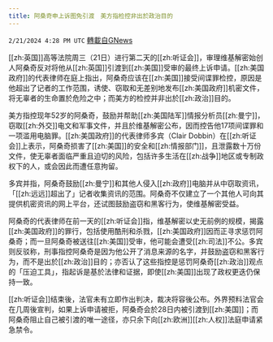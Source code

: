 ```yaml
---
title: 阿桑奇申上诉图免引渡　美方指检控非出於政治目的
---
```

`2/21/2024 4:28 PM UTC` [轉載自GNews](https://gnews.org/articles/2329713)

[[zh:英国]]高等法院周三（21日）进行第二天的[[zh:听证会]]，审理维基解密始创人阿桑奇反对将他从[[zh:英国]]引渡到[[zh:美国]]受审的最终上诉申请。[[zh:美国政府]]的代表律师在庭上指出，阿桑奇应该在[[zh:美国]]接受间谍罪检控，原因是他超出了记者的工作范围，诱使、窃取和无差别地发布[[zh:美国政府]]机密文件，将无辜者的生命置於危险之中；而美方的检控并非出於[[zh:政治]]目的。

美方指控现年52岁的阿桑奇，鼓励并帮助[[zh:美国陆军]]情报分析员[[zh:曼宁]]，窃取[[zh:外交]]电文和军事文件，并且於维基解密公布，因而控告他17项间谍罪和一项滥用电脑罪。[[zh:美国政府]]的代表律师多宾（Clair Dobbin）在[[zh:听证会]]上表示，阿桑奇损害了[[zh:美国]]的安全和[[zh:情报部门]]，且泄露数十万份文件，使无辜者面临严重且迫切的风险，包括许多生活在[[zh:战争]]地区或专制政权下的人，或会因此而遭任意拘留。

多宾并指，阿桑奇鼓励[[zh:曼宁]]和其他人侵入[[zh:政府]]电脑并从中窃取资讯，「[[zh:远远]]超出了」记者收集资讯的范围。阿桑奇不仅建立了一个其他人可向其提供机密资讯的网上平台，还试图鼓励盗窃和黑客行为，使维基解密受益。

阿桑奇的代表律师在前一天的[[zh:听证会]]指，维基解密以史无前例的规模，揭露[[zh:美国政府]]的罪行，包括使用酷刑和杀戮，[[zh:美国政府]]因而正寻求惩罚阿桑奇；而一旦阿桑奇被送往[[zh:美国]]受审，他可能会遭受[[zh:司法]]不公。多宾则反驳称，刑事指控阿桑奇是因为他公开了消息来源的名字，并鼓励盗窃和黑客行为，而不是出於[[zh:政治]]目的；亦否认了这些指控是惩罚阿桑奇[[zh:政治]]观点的「压迫工具」，指起诉是基於法律和证据，即使[[zh:美国]]出现了政权更迭仍保持一致。

[[zh:听证会]]结束後，法官未有立即作出判决，裁决将容後公布。外界预料法官会在几周後宣判，如果上诉申请被拒，阿桑奇会於28日内被引渡到[[zh:美国]]；而阿桑奇阻止自己被引渡的唯一途径，亦只余下向[[zh:欧洲]][[zh:人权]]法庭申请紧急禁令。
